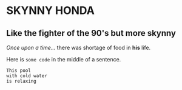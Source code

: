 # SKYNNY HONDA

## Like the fighter of the 90's but more skynny

*Once upon a time...*
there was shortage of food in **his** life. 


Here is `some code` in the middle of a sentence.

```
This pool
with cold water
is relaxing
```

